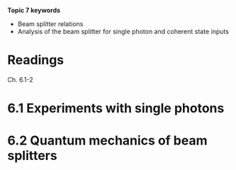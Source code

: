 __Topic 7 keywords__
- Beam splitter relations
- Analysis of the beam splitter for single photon and coherent state inputs

# __Readings__
Ch. 6.1-2

# __6.1 Experiments with single photons__

# __6.2 Quantum mechanics of beam splitters__
